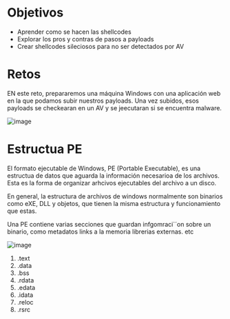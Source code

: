 # Objetivos

- Aprender como se hacen las shellcodes
- Explorar los pros y contras de pasos a payloads
- Crear shellcodes sileciosos para no ser detectados por AV

# Retos

EN este reto, prepararemos una máquina Windows con una aplicación web en la que podamos subir nuestros payloads. Una vez subidos, esos payloads se checkearan en un AV y se jeecutaran si se encuentra malware. 

![image](https://github.com/user-attachments/assets/281d3892-1e85-485f-9e1d-f22c399338a3)

# Estructua PE

El formato ejecutable de Windows, PE (Portable Executable), es una estructua de datos que aguarda la información necesarioa de los archivos. Esta es la forma de organizar arhcivos ejecutables del archivo a un disco. 

En general, la estructura de archivos de windows normalmente son binarios como eXE, DLL y objetos, que tienen la misma estructura y funcionamiento que estas.

Una PE contiene varias secciones que guardan infgomraci`´on sobre un binario, como metadatos links a la memoria librerias externas. etc

![image](https://github.com/user-attachments/assets/ad7dcb46-6525-4158-b8f5-2851e0f3b75c)

1. .text
2. .data
3. .bss
4. .rdata
5. .edata
6. .idata
7. .reloc
8. .rsrc

